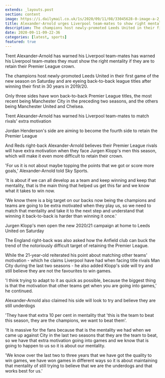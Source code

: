 ```yaml
---
extends: _layouts.post
section: content
image: https://i.dailymail.co.uk/1s/2020/09/11/08/33045628-0-image-a-2_1599810935157.jpg 
title: Alexander-Arnold urges Liverpool team-mates to show right mentality and retain Premier League title 
description: The champions host newly-promoted Leeds United in their first game of the new season on Saturday and are eyeing back-to-back league titles after winning their first in 30 years in 2019/20. 
date: 2020-09-11-09-22-36 
categories: [latest, sports] 
featured: true 
--- 
```

Trent Alexander-Arnold has warned his Liverpool team-mates has warned his Liverpool team-mates they must show the right mentality if they are to retain their Premier League crown.

The champions host newly-promoted Leeds United in their first game of the new season on Saturday and are eyeing back-to-back league titles after winning their first in 30 years in 2019/20.

Only three sides have won back-to-back Premier League titles, the most recent being Manchester City in the preceding two seasons, and the others being Manchester United and Chelsea.

Trent Alexander-Arnold has warned his Liverpool team-mates to match rivals' extra motivation

Jordan Henderson's side are aiming to become the fourth side to retain the Premier League

And Reds right-back Alexander-Arnold believes their Premier League rivals will have extra motivation when they face Jurgen Klopp's men this season, which will make it even more difficult to retain their crown. 

'For us it is not about maybe topping the points that we got or score more goals,' Alexander-Arnold told Sky Sports. 

'It is about if we can all develop as a team and keep winning and keep that mentality, that is the main thing that helped us get this far and we know what it takes to win now.

'We know there is a big target on our backs now being the champions and teams are going to be extra motivated when they play us, so we need to match that mentality and take it to the next step and understand that winning it back-to-back is harder than winning it once.'

Jurgen Klopp's men open the new 2020/21 campaign at home to Leeds United on Saturday

The England right-back was also asked how the Anfield club can buck the trend of the notoriously difficult target of retaining the Premier League.

While the 21-year-old reiterated his point about matching other teams' motivation - which he claims Liverpool have had when facing title rivals Man City during the last two seasons - he also added Klopp's side will try and still believe they are not the favourites to win games.

'I think trying to adapt to it as quick as possible, because the biggest thing is that the motivation that other teams get when you are going into games,' he continued.

Alexander-Arnold also claimed his side will look to try and believe they are still underdogs

'They have that extra 10 per cent in mentality that 'this is the team to beat this season, they are the champions, we want to beat them'. 

'It is massive for the fans because that is the mentality we had when we came up against City in the last two seasons that they are the team to beat, so we have that extra motivation going into games and we know that is going to happen to us so it is about our mentality. 

'We know over the last two to three years that we have got the quality to win games, we have won games in different ways so it is about maintaining that mentality of still trying to believe that we are the underdogs and that works best for us.'

